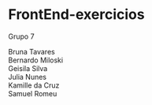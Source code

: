 # FrontEnd-exercicios

Grupo 7   

Bruna Tavares  
Bernardo Miloski  
Geisila Silva   
Julia Nunes   
Kamille da Cruz   
Samuel Romeu   
